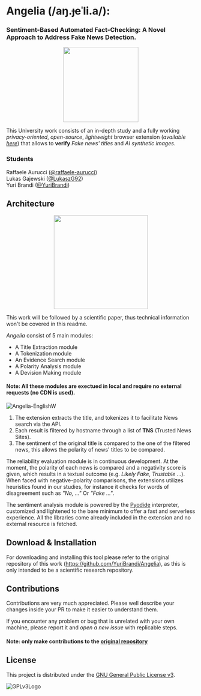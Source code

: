 # Angelia (/aŋ.ɟeˈli.a/):

### Sentiment-Based Automated Fact-Checking: A Novel Approach to Address Fake News Detection.

<p align='center'> 
    <img src=https://github.com/YuriBrandi/Angelia/assets/52039988/fe187280-24c1-4878-b211-98daf4e485d4 width=200>
</p>

This University work consists of an in-depth study and a fully working *privacy-oriented*, *open-source*, *lightweight* browser extension (*available [here](https://github.com/YuriBrandi/Angelia)*) that allows to **verify** *Fake news' titles* and *AI synthetic images*. 

### Students
Raffaele Aurucci ([@raffaele-aurucci](https://github.com/raffaele-aurucci))  
Lukas Gajewski ([@LukaszG92](https://github.com/LukaszG92))  
Yuri Brandi ([@YuriBrandi](https://github.com/YuriBrandi))


## Architecture

<p align='center'> 
    <img width="250" src="https://github.com/EdgeResearch/Angelia/assets/52039988/282976eb-3bef-4f6a-bc95-8aef95bca787">
</p>

This work will be followed by a scientific paper, thus technical information won't be covered in this readme.

*Angelia* consist of 5 main modules:

- A Title Extraction module
- A Tokenization module
- An Evidence Search module
- A Polarity Analysis module
- A Devision Making module

#### Note: All these modules are exectued in local and require no external requests (no CDN is used).

![Angelia-EnglishW](https://github.com/EdgeResearch/Angelia/assets/52039988/92f388df-5190-4107-a924-b9199827ee84)

1. The extension extracts the title, and tokenizes it to facilitate News search via the API.
2. Each result is filtered by hostname through a list of **TNS** (Trusted News Sites).
3. The sentiment of the original title is compared to the one of the filtered news, this allows the polarity of news' titles to be compared.

The reliability evaluation module is in continuous development. At the moment, the polarity of each news is compared and a negativity score is given, which results in a textual outcome (e.g. *Likely Fake*, *Trustable* ...). When faced with negative-polarity comparisons, the extensions utilizes heuristics found in our studies, for instance it checks for words of disagreement such as *"No, ..."* Or *"Fake ..."*.

The sentiment analysis module is powered by the [Pyodide](https://github.com/pyodide/pyodide) interpreter, customized and lightened to the bare minimum to offer a fast and serverless experience. All the libraries come already included in the extension and no external resource is fetched.


## Download & Installation

For downloading and installing this tool please refer to the original repository of this work (https://github.com/YuriBrandi/Angelia), as this is only intended to be a scientific research repository.

## Contributions

Contributions are very much appreciated. Please well describe your changes inside your PR to make it easier to understand them.

If you encounter any problem or bug that is unrelated with your own machine, please report it and *open a new issue* with replicable steps. 

#### Note: only make contributions to the [original repository](https://github.com/YuriBrandi/Angelia)

## License

This project is distributed under the [GNU General Public License v3](LICENSE).

![GPLv3Logo](https://www.gnu.org/graphics/gplv3-127x51.png)
